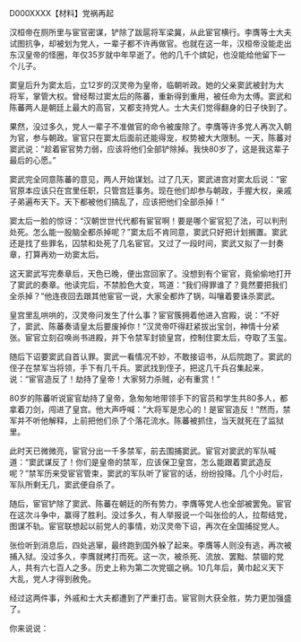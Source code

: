 D000XXXX【材料】党祸再起

汉桓帝在厕所里与宦官密谋，铲除了跋扈将军梁冀，从此宦官横行。李膺等士大夫试图抗争，却被划为党人，一辈子都不许再做官。也就在这一年，汉桓帝没能走出东汉皇帝的怪圈，年仅35岁就中年早逝了。他的几千个嫔妃，也没能给他留下一个儿子。

窦皇后升为窦太后，立12岁的汉灵帝为皇帝，临朝听政。她的父亲窦武被封为大将军，掌管大权。曾经帮过窦太后的陈蕃，重新得到重用，被任命为太傅。窦武和陈蕃两人是朝廷上最大的高官，又都支持党人。士大夫们觉得翻身的日子快到了。

果然，没过多久，党人一辈子不准做官的命令被废除了。李膺等许多党人再次入朝为官，参与朝政。宦官只在窦太后面前还能得宠，权势被大大限制。一天，陈蕃对窦武说：“趁着宦官势力弱，应该将他们全部铲除掉。我快80岁了，这是我这辈子最后的心愿。”

窦武完全同意陈蕃的意见，两人开始谋划。过了几天，窦武进宫对窦太后说：“宦官原本应该只在宫里任职，只管宫廷事务。现在他们却参与朝政，手握大权，亲戚子弟遍布天下。天下都被他们搞乱了，应该把他们全部杀掉！”

窦太后一脸的惊讶：“汉朝世世代代都有宦官啊！要是哪个宦官犯了法，可以判刑处死。怎么能一股脑全都杀掉呢？”窦太后不肯同意，窦武只好把计划搁置。窦武还是找了些罪名，囚禁和处死了几名宦官。又过了一段时间，窦武又拟了一封奏章，打算再劝一劝窦太后。

这天窦武写完奏章后，天色已晚，便出宫回家了。没想到有个宦官，竟偷偷地打开了窦武的奏章。他读完后，不禁脸色大变，骂道：“我们得罪谁了？竟然要把我们全杀掉？”他连夜回去跟其他宦官一说，大家全都炸了锅，叫嚷着要诛杀窦武。

皇宫里乱哄哄的，汉灵帝问发生了什么事？宦官簇拥着他进入宫殿，说：“不好了，窦武、陈蕃奏请皇太后要废掉你！”汉灵帝吓得赶紧拔出宝剑，神情十分紧张。宦官立刻召唤尚书进殿，并下令禁军封锁皇宫，控制住窦太后，夺取了玉玺。

随后下诏要窦武自首认罪。窦武一看情况不妙，不敢接诏书，从后院跑了。窦武的侄子在禁军当将领，手下有几千兵。窦武找到侄子，把这几千兵召集起来，说：“宦官造反了！劫持了皇帝！大家努力杀贼，必有重赏！”

80岁的陈蕃听说宦官劫持了皇帝，急匆匆地带领手下的官员和学生共80多人，都拿着刀剑，闯进了皇宫。他大声呼喊：“大将军是忠心的！是宦官造反！”然而，禁军并不听他解释，上前把他们杀了个落花流水。陈蕃被抓住，当天就死在了监狱里。

此时天已微微亮，宦官分出一千多禁军，前去围捕窦武。宦官对窦武的军队喊道：“窦武谋反了！你们是皇帝的禁军，应该保卫皇宫，怎么能跟着窦武造反呢？”禁军历来受宦官管束，窦武的军队听了宦官的话，纷纷投降。几个小时后，军队所剩无几，窦武便自杀了。

随后，宦官铲除了窦武、陈蕃在朝廷的所有势力，李膺等党人也全部被罢免。宦官在这次斗争中，赢得了胜利。没过多久，有人举报说一个叫张俭的人，拉帮结党，图谋不轨。宦官联想起以前党人的事情，劝汉灵帝下诏，再次在全国捕捉党人。

张俭听到消息后，四处逃窜，最终跑到国外躲了起来。李膺等人则没有逃，再次被捕入狱。没过多久，李膺就拷打而死。这一次，被杀死、流放、罢黜、禁锢的党人，共有六七百人之多。历史上称为第二次党锢之祸。10几年后，黄巾起义天下大乱，党人才得到赦免。

经过这两件事，外戚和士大夫都遭到了严重打击。宦官则大获全胜，势力更加强盛了。



你来说说：

















